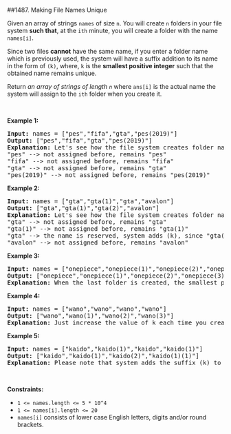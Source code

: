 ##1487. Making File Names Unique
<p>Given an array of strings <code>names</code> of size <code>n</code>. You will create <code>n</code> folders in your file system <strong>such that</strong>, at the <code>ith</code> minute, you will create a folder with the name <code>names[i]</code>.</p>

<p>Since two files <strong>cannot</strong> have the same name, if you enter a folder name which is previously used,&nbsp;the system&nbsp;will have a suffix&nbsp;addition to its name in the form of <code>(k)</code>,&nbsp;where,&nbsp;<code>k</code> is the <strong>smallest positive integer</strong> such that the obtained name remains unique.</p>

<p>Return <em>an array of strings of length <code>n</code></em> where <code>ans[i]</code> is the actual name the system will assign to the <code>ith</code> folder when you create it.</p>

<p>&nbsp;</p>
<p><strong>Example 1:</strong></p>

<pre>
<strong>Input:</strong> names = [&quot;pes&quot;,&quot;fifa&quot;,&quot;gta&quot;,&quot;pes(2019)&quot;]
<strong>Output:</strong> [&quot;pes&quot;,&quot;fifa&quot;,&quot;gta&quot;,&quot;pes(2019)&quot;]
<strong>Explanation:</strong> Let&#39;s see how the file system creates folder names:
&quot;pes&quot; --&gt; not assigned before, remains &quot;pes&quot;
&quot;fifa&quot; --&gt; not assigned before, remains &quot;fifa&quot;
&quot;gta&quot; --&gt; not assigned before, remains &quot;gta&quot;
&quot;pes(2019)&quot; --&gt; not assigned before, remains &quot;pes(2019)&quot;
</pre>

<p><strong>Example 2:</strong></p>

<pre>
<strong>Input:</strong> names = [&quot;gta&quot;,&quot;gta(1)&quot;,&quot;gta&quot;,&quot;avalon&quot;]
<strong>Output:</strong> [&quot;gta&quot;,&quot;gta(1)&quot;,&quot;gta(2)&quot;,&quot;avalon&quot;]
<strong>Explanation:</strong> Let&#39;s see how the file system creates folder names:
&quot;gta&quot; --&gt; not assigned before, remains &quot;gta&quot;
&quot;gta(1)&quot; --&gt; not assigned before, remains &quot;gta(1)&quot;
&quot;gta&quot; --&gt; the name is reserved, system adds (k), since &quot;gta(1)&quot; is also reserved, systems put k = 2. it becomes &quot;gta(2)&quot;
&quot;avalon&quot; --&gt; not assigned before, remains &quot;avalon&quot;
</pre>

<p><strong>Example 3:</strong></p>

<pre>
<strong>Input:</strong> names = [&quot;onepiece&quot;,&quot;onepiece(1)&quot;,&quot;onepiece(2)&quot;,&quot;onepiece(3)&quot;,&quot;onepiece&quot;]
<strong>Output:</strong> [&quot;onepiece&quot;,&quot;onepiece(1)&quot;,&quot;onepiece(2)&quot;,&quot;onepiece(3)&quot;,&quot;onepiece(4)&quot;]
<strong>Explanation:</strong> When the last folder is created, the smallest positive valid k is 4, and it becomes &quot;onepiece(4)&quot;.
</pre>

<p><strong>Example 4:</strong></p>

<pre>
<strong>Input:</strong> names = [&quot;wano&quot;,&quot;wano&quot;,&quot;wano&quot;,&quot;wano&quot;]
<strong>Output:</strong> [&quot;wano&quot;,&quot;wano(1)&quot;,&quot;wano(2)&quot;,&quot;wano(3)&quot;]
<strong>Explanation:</strong> Just increase the value of k each time you create folder &quot;wano&quot;.
</pre>

<p><strong>Example 5:</strong></p>

<pre>
<strong>Input:</strong> names = [&quot;kaido&quot;,&quot;kaido(1)&quot;,&quot;kaido&quot;,&quot;kaido(1)&quot;]
<strong>Output:</strong> [&quot;kaido&quot;,&quot;kaido(1)&quot;,&quot;kaido(2)&quot;,&quot;kaido(1)(1)&quot;]
<strong>Explanation:</strong> Please note that system adds the suffix (k) to current name even it contained the same suffix before.
</pre>

<p>&nbsp;</p>
<p><strong>Constraints:</strong></p>

<ul>
	<li><code>1 &lt;= names.length &lt;= 5 * 10^4</code></li>
	<li><code>1 &lt;= names[i].length &lt;= 20</code></li>
	<li><code>names[i]</code> consists of lower case English letters, digits and/or round brackets.</li>
</ul>